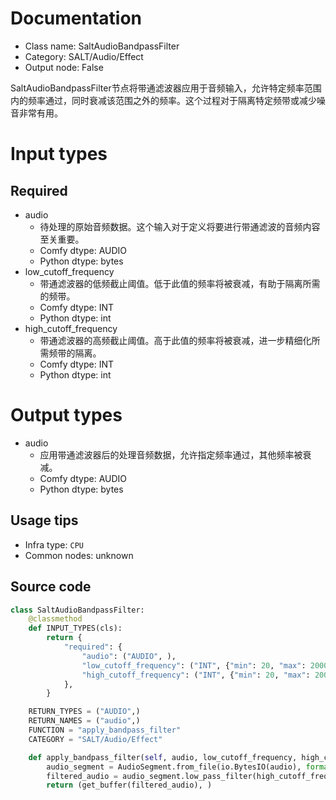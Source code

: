 
# Documentation
- Class name: SaltAudioBandpassFilter
- Category: SALT/Audio/Effect
- Output node: False

SaltAudioBandpassFilter节点将带通滤波器应用于音频输入，允许特定频率范围内的频率通过，同时衰减该范围之外的频率。这个过程对于隔离特定频带或减少噪音非常有用。

# Input types
## Required
- audio
    - 待处理的原始音频数据。这个输入对于定义将要进行带通滤波的音频内容至关重要。
    - Comfy dtype: AUDIO
    - Python dtype: bytes
- low_cutoff_frequency
    - 带通滤波器的低频截止阈值。低于此值的频率将被衰减，有助于隔离所需的频带。
    - Comfy dtype: INT
    - Python dtype: int
- high_cutoff_frequency
    - 带通滤波器的高频截止阈值。高于此值的频率将被衰减，进一步精细化所需频带的隔离。
    - Comfy dtype: INT
    - Python dtype: int

# Output types
- audio
    - 应用带通滤波器后的处理音频数据，允许指定频率通过，其他频率被衰减。
    - Comfy dtype: AUDIO
    - Python dtype: bytes


## Usage tips
- Infra type: `CPU`
- Common nodes: unknown


## Source code
```python
class SaltAudioBandpassFilter:
    @classmethod
    def INPUT_TYPES(cls):
        return {
            "required": {
                "audio": ("AUDIO", ),
                "low_cutoff_frequency": ("INT", {"min": 20, "max": 20000, "default": 300}),
                "high_cutoff_frequency": ("INT", {"min": 20, "max": 20000, "default": 3000}),
            },
        }

    RETURN_TYPES = ("AUDIO",)
    RETURN_NAMES = ("audio",)
    FUNCTION = "apply_bandpass_filter"
    CATEGORY = "SALT/Audio/Effect"

    def apply_bandpass_filter(self, audio, low_cutoff_frequency, high_cutoff_frequency):
        audio_segment = AudioSegment.from_file(io.BytesIO(audio), format="wav")
        filtered_audio = audio_segment.low_pass_filter(high_cutoff_frequency).high_pass_filter(low_cutoff_frequency)
        return (get_buffer(filtered_audio), )

```
